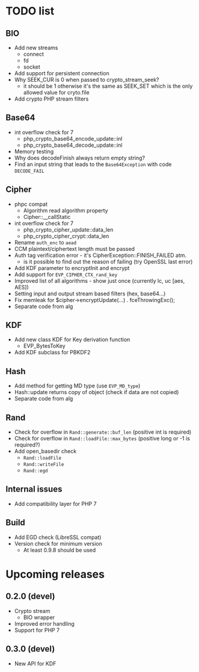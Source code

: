 # TODO list

## BIO
- Add new streams
  - connect
  - fd
  - socket
- Add support for persistent connection
- Why SEEK_CUR is 0 when passed to crypto_stream_seek?
  - it should be 1 otherwise it's the same as SEEK_SET which is the only allowed value for cryto.file
- Add crypto PHP stream filters

## Base64
- int overflow check for 7
  - php_crypto_base64_encode_update::inl
  - php_crypto_base64_decode_update::inl
- Memory testing
- Why does decodeFinish always return empty string?
- Find an input string that leads to the `Base64Exception` with code `DECODE_FAIL`

## Cipher
- phpc compat
  - Algorithm read algorithm property
  - Cipher::__callStatic
- int overflow check for 7
  - php_crypto_cipher_update::data_len
  - php_crypto_cipher_crypt::data_len
- Rename `auth_enc` to `aead`
- CCM plaintext/ciphertext length must be passed
- Auth tag verification error - it's CipherException::FINISH_FAILED atm.
  - is it possible to find out the reason of failing (try OpenSSL last error)
- Add KDF parameter to encryptInit and encrypt
- Add support for `EVP_CIPHER_CTX_rand_key`
- Improved list of all algorithms - show just once (currently lc, uc [aes, AES])
- Setting input and output stream based filters (hex, base64...)
- Fix memleak for $cipher->encryptUpdate(...) . fceThrowingExc();
- Separate code from alg

## KDF
- Add new class KDF for Key derivation function
  - EVP_BytesToKey
- Add KDF subclass for PBKDF2

## Hash
- Add method for getting MD type (use `EVP_MD_type`)
- Hash::update returns copy of object (check if data are not copied)
- Separate code from alg

## Rand
- Check for overflow in `Rand::generate::buf_len` (positive int is required)
- Check for overflow in `Rand::loadFile::max_bytes` (positive long or -1 is required?)
- Add open_basedir check
  - `Rand::loadFile`
  - `Rand::writeFile`
  - `Rand::egd`

## Internal issues
- Add compatibility layer for PHP 7

## Build
- Add EGD check (LibreSSL compat)
- Version check for minimum version
  - At least 0.9.8 should be used

# Upcoming releases

## 0.2.0 (devel)
- Crypto stream
  - BIO wrapper
- Improved error handling
- Support for PHP 7

## 0.3.0 (devel)
- New API for KDF

